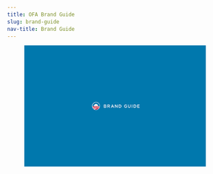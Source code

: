```yaml
---
title: OFA Brand Guide
slug: brand-guide
nav-title: Brand Guide
---
```


<figure>
    <img src="img/brand-guide/brand-guide.jpg" />
</figure>
